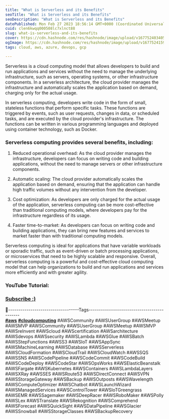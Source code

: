 ```yaml
---
title: "What is Serverless and its Benefits"
seoTitle: "What is Serverless and its Benefits"
seoDescription: "What is Serverless and its Benefits"
datePublished: Mon Feb 27 2023 18:56:14 GMT+0000 (Coordinated Universal Time)
cuid: clen6kwqq000508lc7xlnct88
slug: what-is-serverless-and-its-benefits
cover: https://cdn.hashnode.com/res/hashnode/image/upload/v1677524034053/fd4fa033-7a48-4094-9540-65147cb73aef.png
ogImage: https://cdn.hashnode.com/res/hashnode/image/upload/v1677524159483/1439db84-9697-4110-ae21-c11fde839dc5.png
tags: cloud, aws, azure, devops, gcp

---
```


Serverless is a cloud computing model that allows developers to build and run applications and services without the need to manage the underlying infrastructure, such as servers, operating systems, or other infrastructure components. In a serverless architecture, the cloud provider manages the infrastructure and automatically scales the application based on demand, charging only for the actual usage.

In serverless computing, developers write code in the form of small, stateless functions that perform specific tasks. These functions are triggered by events, such as user requests, changes in data, or scheduled tasks, and are executed by the cloud provider's infrastructure. The functions can be written in various programming languages and deployed using container technology, such as Docker.

### Serverless computing provides several benefits, including:

1. Reduced operational overhead: As the cloud provider manages the infrastructure, developers can focus on writing code and building applications, without the need to manage servers or other infrastructure components.
    
2. Automatic scaling: The cloud provider automatically scales the application based on demand, ensuring that the application can handle high traffic volumes without any intervention from the developer.
    
3. Cost optimization: As developers are only charged for the actual usage of the application, serverless computing can be more cost-effective than traditional computing models, where developers pay for the infrastructure regardless of its usage.
    
4. Faster time-to-market: As developers can focus on writing code and building applications, they can bring new features and services to market faster than with traditional computing models.
    

Serverless computing is ideal for applications that have variable workloads or sporadic traffic, such as event-driven or batch processing applications, or microservices that need to be highly scalable and responsive. Overall, serverless computing is a powerful and cost-effective cloud computing model that can help organizations to build and run applications and services more efficiently and with greater agility.

### **YouTube Tutorial:**

### [**Subscribe :)**](https://www.youtube.com/@amonkincloud/)

🔖-----------------------------------Tags--------------------------------------------  
[**#aws**](https://www.linkedin.com/feed/hashtag/?keywords=aws&highlightedUpdateUrns=urn%3Ali%3Aactivity%3A7035271494897197056) [**#cloudcomputing**](https://www.linkedin.com/feed/hashtag/?keywords=cloudcomputing&highlightedUpdateUrns=urn%3Ali%3Aactivity%3A7035271494897197056) #AWSCommunity #AWSUserGroup #AWSMeetup #AWSMVP #AWSCommunity #AWSUserGroup #AWSMeetup #AWSMVP #AWSreInvent #AWScloud #AWScertification #AWSarchitecture #AWSdevops #AWSsecurity #AWSLambda #AWSGlue #AWSBatch #AWSStepFunctions #AWSS3 #AWSIoT #AWSAppSync #AWSMachineLearning #AWSDatabase #AWSServerless #AWSCloudFormation #AWSCloudTrail #AWSCloudWatch #AWSSQS #AWSSNS #AWSCodePipeline #AWSCodeCommit #AWSCodeBuild #AWSCodeDeploy #AWSCodeStar #AWSOpsWorks #AWSElasticBeanstalk #AWSFargate #AWSKubernetes #AWSContainers #AWSLambdaLayers #AWSXRay #AWSSES #AWSRoute53 #AWSDirectConnect #AWSVPN #AWSStorageGateway #AWSBackup #AWSOutposts #AWSWavelength #AWSComputeOptimizer #AWSChatbot #AWSLaunchWizard #AWSManagedServices #AWSControlTower #AWSIoTGreengrass #AWSEMR #AWSSagemaker #AWSDeepRacer #AWSRoboMaker #AWSPolly #AWSLex #AWSTranslate #AWSRekognition #AWSComprehend #AWSForecast #AWSQuickSight #AWSDataPipeline #AWSGlacier #AWSSnowball #AWSStorageClasses #AWSBackupRecovery
